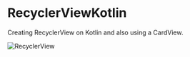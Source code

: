 # RecyclerViewKotlin
Creating RecyclerView on Kotlin
and also using a CardView.


![RecyclerView](https://user-images.githubusercontent.com/47791792/87575784-de734f80-c6e9-11ea-86cf-8a75d709f27b.png)

